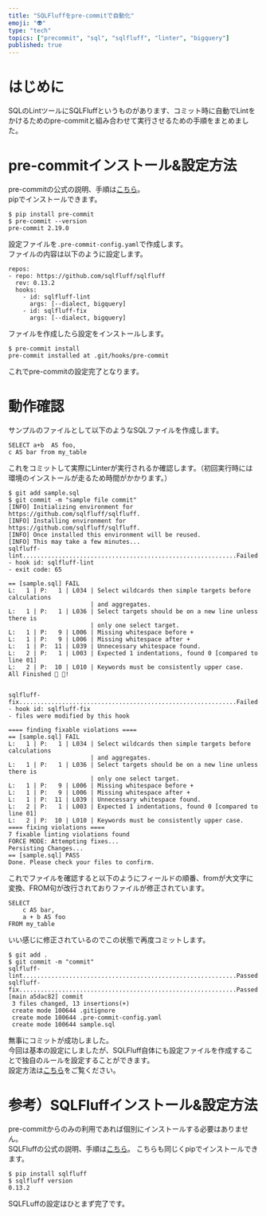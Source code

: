 ```yaml
---
title: "SQLFluffをpre-commitで自動化"
emoji: "👽"
type: "tech"
topics: ["precommit", "sql", "sqlfluff", "linter", "bigquery"]
published: true
---
```


# はじめに
SQLのLintツールにSQLFluffというものがあります、コミット時に自動でLintをかけるためのpre-commitと組み合わせて実行させるための手順をまとめました。  

# pre-commitインストール&設定方法
pre-commitの公式の説明、手順は[こちら](https://pre-commit.com)。  
pipでインストールできます。
```
$ pip install pre-commit
$ pre-commit --version
pre-commit 2.19.0
```
設定ファイルを`.pre-commit-config.yaml`で作成します。  
ファイルの内容は以下のように設定します。  
```
repos:
- repo: https://github.com/sqlfluff/sqlfluff
  rev: 0.13.2
  hooks:
    - id: sqlfluff-lint
      args: [--dialect, bigquery]
    - id: sqlfluff-fix
      args: [--dialect, bigquery]
```
ファイルを作成したら設定をインストールします。  
```
$ pre-commit install
pre-commit installed at .git/hooks/pre-commit
```
これでpre-commitの設定完了となります。  

# 動作確認
サンプルのファイルとして以下のようなSQLファイルを作成します。  
```
SELECT a+b  AS foo,
c AS bar from my_table
```
これをコミットして実際にLinterが実行されるか確認します。（初回実行時には環境のインストールが走るため時間がかかります。）  
```
$ git add sample.sql
$ git commit -m "sample file commit"
[INFO] Initializing environment for https://github.com/sqlfluff/sqlfluff.
[INFO] Installing environment for https://github.com/sqlfluff/sqlfluff.
[INFO] Once installed this environment will be reused.
[INFO] This may take a few minutes...
sqlfluff-lint............................................................Failed
- hook id: sqlfluff-lint
- exit code: 65

== [sample.sql] FAIL                     
L:   1 | P:   1 | L034 | Select wildcards then simple targets before calculations
                       | and aggregates.
L:   1 | P:   1 | L036 | Select targets should be on a new line unless there is
                       | only one select target.
L:   1 | P:   9 | L006 | Missing whitespace before +
L:   1 | P:   9 | L006 | Missing whitespace after +
L:   1 | P:  11 | L039 | Unnecessary whitespace found.
L:   2 | P:   1 | L003 | Expected 1 indentations, found 0 [compared to line 01]
L:   2 | P:  10 | L010 | Keywords must be consistently upper case.
All Finished 📜 🎉!


sqlfluff-fix.............................................................Failed
- hook id: sqlfluff-fix
- files were modified by this hook

==== finding fixable violations ====
== [sample.sql] FAIL                           
L:   1 | P:   1 | L034 | Select wildcards then simple targets before calculations
                       | and aggregates.
L:   1 | P:   1 | L036 | Select targets should be on a new line unless there is
                       | only one select target.
L:   1 | P:   9 | L006 | Missing whitespace before +
L:   1 | P:   9 | L006 | Missing whitespace after +
L:   1 | P:  11 | L039 | Unnecessary whitespace found.
L:   2 | P:   1 | L003 | Expected 1 indentations, found 0 [compared to line 01]
L:   2 | P:  10 | L010 | Keywords must be consistently upper case.
==== fixing violations ====
7 fixable linting violations found
FORCE MODE: Attempting fixes...
Persisting Changes...
== [sample.sql] PASS
Done. Please check your files to confirm.
```
これでファイルを確認すると以下のようにフィールドの順番、fromが大文字に変換、FROM句が改行されておりファイルが修正されています。
```
SELECT
    c AS bar,
    a + b AS foo
FROM my_table
```
いい感じに修正されているのでこの状態で再度コミットします。
```
$ git add .
$ git commit -m "commit"
sqlfluff-lint............................................................Passed
sqlfluff-fix.............................................................Passed
[main a5dac82] commit
 3 files changed, 13 insertions(+)
 create mode 100644 .gitignore
 create mode 100644 .pre-commit-config.yaml
 create mode 100644 sample.sql
```
無事にコミットが成功しました。  
今回は基本の設定にしましたが、SQLFluff自体にも設定ファイルを作成することで独自のルールを設定することができます。  
設定方法は[こちら](https://docs.sqlfluff.com/en/stable/gettingstarted.html#custom-usage)をご覧ください。  

# 参考）SQLFluffインストール&設定方法
pre-commitからのみの利用であれば個別にインストールする必要はありません。  
SQLFluffの公式の説明、手順は[こちら](https://www.sqlfluff.com)。
こちらも同じくpipでインストールできます。  
```
$ pip install sqlfluff
$ sqlfluff version
0.13.2
```
SQLFLuffの設定はひとまず完了です。  

